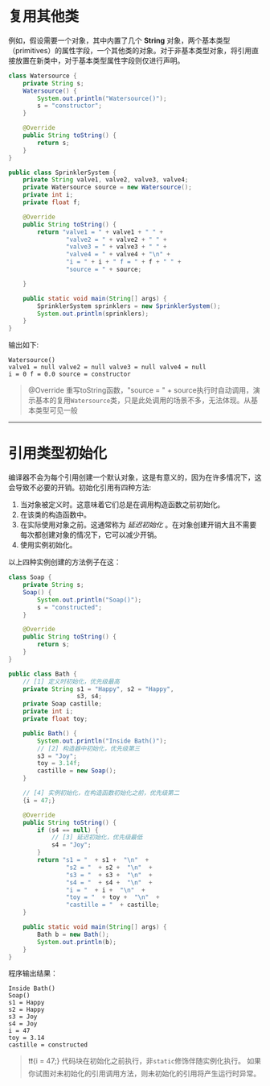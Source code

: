 # 复用其他类
例如，假设需要一个对象，其中内置了几个 **String** 对象，两个基本类型（primitives）的属性字段，一个其他类的对象。对于非基本类型对象，将引用直接放置在新类中，对于基本类型属性字段则仅进行声明。

```java
class Watersource {
    private String s;
    Watersource() {
        System.out.println("Watersource()");
        s = "constructor";
    }

    @Override
    public String toString() {
        return s;
    }
}

public class SprinklerSystem {
    private String valve1, valve2, valve3, valve4;
    private Watersource source = new Watersource();
    private int i;
    private float f;

    @Override
    public String toString() {
        return "valve1 = " + valve1 + " " +
                "valve2 = " + valve2 + " " +
                "valve3 = " + valve3 + " " +
                "valve4 = " + valve4 + "\n" +
                "i = " + i + " f = " + f + " " +
                "source = " + source;

    }

    public static void main(String[] args) {
        SprinklerSystem sprinklers = new SprinklerSystem();
        System.out.println(sprinklers);
    }
}
```

输出如下:
```
Watersource()
valve1 = null valve2 = null valve3 = null valve4 = null
i = 0 f = 0.0 source = constructor
```

> @Override 重写toString函数，"source = " + source执行时自动调用，演示基本的复用`Watersource`类，只是此处调用的场景不多，无法体现。从基本类型可见一般

---

# 引用类型初始化
编译器不会为每个引用创建一个默认对象，这是有意义的，因为在许多情况下，这会导致不必要的开销。初始化引用有四种方法:

1.  当对象被定义时。这意味着它们总是在调用构造函数之前初始化。
2.  在该类的构造函数中。
3.  在实际使用对象之前。这通常称为 _延迟初始化_ 。在对象创建开销大且不需要每次都创建对象的情况下，它可以减少开销。
4.  使用实例初始化。

以上四种实例创建的方法例子在这：

```java
class Soap {
    private String s;
    Soap() {
        System.out.println("Soap()");
        s = "constructed";
    }

    @Override
    public String toString() {
        return s;
    }
}

public class Bath {
    // [1] 定义时初始化，优先级最高
    private String s1 = "Happy", s2 = "Happy",
                   s3, s4;
    private Soap castille;
    private int i;
    private float toy;

    public Bath() {
        System.out.println("Inside Bath()");
        // [2] 构造器中初始化，优先级第三
        s3 = "Joy";
        toy = 3.14f;
        castille = new Soap();
    }

    // [4] 实例初始化，在构造函数初始化之前，优先级第二
    {i = 47;}

    @Override
    public String toString() {
        if (s4 == null) {
            // [3] 延迟初始化，优先级最低
            s4 = "Joy";
        }
        return "s1 = "  + s1 +  "\n"  +
                "s2 = "  + s2 +  "\n"  +
                "s3 = "  + s3 +  "\n"  +
                "s4 = "  + s4 +  "\n"  +
                "i = "  + i +  "\n"  +
                "toy = "  + toy +  "\n"  +
                "castille = "  + castille;
    }

    public static void main(String[] args) {
        Bath b = new Bath();
        System.out.println(b);
    }
}
```
程序输出结果：

```
Inside Bath()
Soap()
s1 = Happy
s2 = Happy
s3 = Joy
s4 = Joy
i = 47
toy = 3.14
castille = constructed
```

> ❗❗{i = 47;} 代码块在初始化之前执行，非`static`修饰伴随实例化执行。
>  如果你试图对未初始化的引用调用方法，则未初始化的引用将产生运行时异常。
